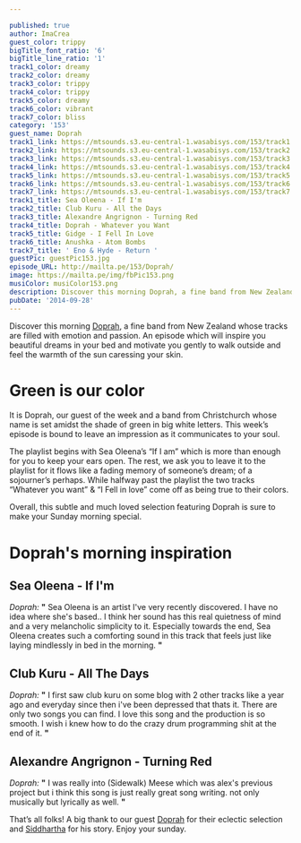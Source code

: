 ```yaml
---

published: true
author: ImaCrea
guest_color: trippy
bigTitle_font_ratio: '6'
bigTitle_line_ratio: '1'
track1_color: dreamy
track2_color: dreamy
track3_color: trippy
track4_color: trippy
track5_color: dreamy
track6_color: vibrant
track7_color: bliss
category: '153'
guest_name: Doprah
track1_link: https://mtsounds.s3.eu-central-1.wasabisys.com/153/track1.mp3
track2_link: https://mtsounds.s3.eu-central-1.wasabisys.com/153/track2.mp3
track3_link: https://mtsounds.s3.eu-central-1.wasabisys.com/153/track3.mp3
track4_link: https://mtsounds.s3.eu-central-1.wasabisys.com/153/track4.mp3
track5_link: https://mtsounds.s3.eu-central-1.wasabisys.com/153/track5.mp3
track6_link: https://mtsounds.s3.eu-central-1.wasabisys.com/153/track6.mp3
track7_link: https://mtsounds.s3.eu-central-1.wasabisys.com/153/track7.mp3
track1_title: Sea Oleena - If I'm
track2_title: Club Kuru - All the Days
track3_title: Alexandre Angrignon - Turning Red
track4_title: Doprah - Whatever you Want
track5_title: Gidge - I Fell In Love
track6_title: Anushka - Atom Bombs
track7_title: ' Eno & Hyde - Return '
guestPic: guestPic153.jpg
episode_URL: http://mailta.pe/153/Doprah/
image: https://mailta.pe/img/fbPic153.png
musiColor: musiColor153.png
description: Discover this morning Doprah, a fine band from New Zealand whose tracks are filled with emotion and passion. An episode which will inspire you beautiful dreams in your bed and motivate you gently to walk outside and feel the warmth of the sun caressing your skin.
pubDate: '2014-09-28'
---
```



Discover this morning [Doprah](https://www.facebook.com/doprahwinfrey69 "Doprah on Facebook"), a fine band from New Zealand whose tracks are filled with emotion and passion. An episode which will inspire you beautiful dreams in your bed and motivate you gently to walk outside and feel the warmth of the sun caressing your skin.
 
# Green is our color
 
It is Doprah, our guest of the week and a band from Christchurch whose name is set amidst the shade of green in big white letters. This week’s episode is bound to leave an impression as it communicates to your soul.

The playlist begins with Sea Oleena’s “If I am” which is more than enough for you to keep your ears open. The rest, we ask you to leave it to the playlist for it flows like a fading memory of someone’s dream; of a sojourner’s perhaps. While halfway past the playlist the two tracks “Whatever you want” & “I Fell in love” come off as being true to their colors.

Overall, this subtle and much loved selection featuring Doprah is sure to make your Sunday morning special.

# Doprah's morning inspiration
 
## Sea Oleena - If I'm
_Doprah:_ **"** Sea Oleena is an artist I've very recently discovered. I have no idea where she's based.. I think her sound has this real quietness of mind and a very melancholic simplicity to it. Especially towards the end, Sea Oleena creates such a comforting sound in this track that feels just like laying mindlessly in bed in the morning.  **"** 
 
## Club Kuru - All The Days
_Doprah:_ **"** I first saw club kuru on some blog with 2 other tracks like a year ago and everyday since then i've been depressed that thats it. There are only two songs you can find. I love this song and the production is so smooth. I wish i knew how to do the crazy drum programming shit at the end of it.  **"** 
 
## Alexandre Angrignon - Turning Red
_Doprah:_ **"** I was really into (Sidewalk) Meese which was alex's previous project but i think this song is just really great song writing. not only musically but lyrically as well. **"** 
 

That’s all folks! A big thank to our guest [Doprah](https://www.facebook.com/doprahwinfrey69 "Doprah on Facebook") for their eclectic selection and [Siddhartha](http://apeacefulending.tumblr.com/) for his story. Enjoy your sunday.
